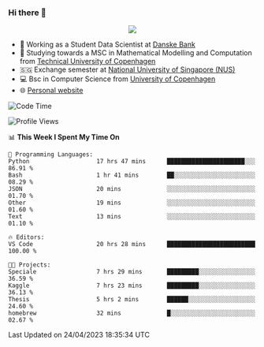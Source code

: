 ### Hi there 👋

<p align="center">
  <img src="https://media4.giphy.com/media/3ohzdKy5Z8TChSDuiA/giphy.gif?cid=ecf05e47r69cojk56gup9q8mep9liy48s94dn2uxsfh6fv39&rid=giphy.gif&ct=g" />
</p>

* 🏦 Working as a Student Data Scientist at [Danske Bank](https://danskebank.dk)
* 🧮 Studying towards a MSC in Mathematical Modelling and Computation from [Technical University of Copenhagen](https://www.dtu.dk)
* 🇸🇬 Exchange semester at [National University of Singapore (NUS)](https://www.nus.edu.sg)
* 💻 Bsc in Computer Science from [University of Copenhagen](https://www.ku.dk/english/)
* 🌐 [Personal website](https://fiskehandleren.github.io/carl-website/) 

<!--START_SECTION:waka-->
![Code Time](http://img.shields.io/badge/Code%20Time-248%20hrs%2053%20mins-blue)

![Profile Views](http://img.shields.io/badge/Profile%20Views-0-blue)

📊 **This Week I Spent My Time On** 

```text
💬 Programming Languages: 
Python                   17 hrs 47 mins      ██████████████████████░░░   86.91 % 
Bash                     1 hr 41 mins        ██░░░░░░░░░░░░░░░░░░░░░░░   08.29 % 
JSON                     20 mins             ░░░░░░░░░░░░░░░░░░░░░░░░░   01.70 % 
Other                    19 mins             ░░░░░░░░░░░░░░░░░░░░░░░░░   01.60 % 
Text                     13 mins             ░░░░░░░░░░░░░░░░░░░░░░░░░   01.10 % 

🔥 Editors: 
VS Code                  20 hrs 28 mins      █████████████████████████   100.00 % 

🐱‍💻 Projects: 
Speciale                 7 hrs 29 mins       █████████░░░░░░░░░░░░░░░░   36.59 % 
Kaggle                   7 hrs 23 mins       █████████░░░░░░░░░░░░░░░░   36.13 % 
Thesis                   5 hrs 2 mins        ██████░░░░░░░░░░░░░░░░░░░   24.60 % 
homebrew                 32 mins             █░░░░░░░░░░░░░░░░░░░░░░░░   02.67 % 
```


 Last Updated on 24/04/2023 18:35:34 UTC
<!--END_SECTION:waka-->
